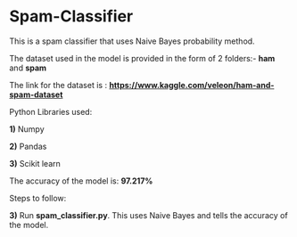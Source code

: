 # Spam-Classifier
This is a spam classifier that uses Naive Bayes probability method.

The dataset used in the model is provided in the form of 2 folders:- **ham** and **spam**

The link for the dataset is : **https://www.kaggle.com/veleon/ham-and-spam-dataset**

Python Libraries used:

**1)** Numpy

**2)** Pandas

**3)** Scikit learn 

The accuracy of the model is: **97.217%**

Steps to follow:

**3)** Run **spam_classifier.py**. This uses Naive Bayes and tells the accuracy of the model.
